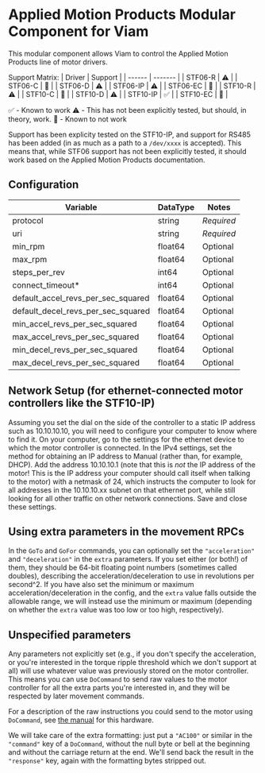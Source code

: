 # Applied Motion Products Modular Component for Viam

This modular component allows Viam to control the Applied Motion Products line of motor drivers.

Support Matrix:
| Driver | Support |
| ------ | ------- |
| STF06-R | :warning: |
| STF06-C | :no_entry_sign: |
| STF06-D | :warning: |
| STF06-IP | :warning: |
| STF06-EC | :no_entry_sign: |
| STF10-R | :warning: |
| STF10-C | :no_entry_sign: |
| STF10-D | :warning: |
| STF10-IP | :white_check_mark: |
| STF10-EC | :no_entry_sign: |

:white_check_mark: - Known to work
:warning: - This has not been explicitly tested, but should, in theory, work.
:no_entry_sign: - Known to not work

Support has been explicity tested on the STF10-IP, and support for RS485 has been added (in as much as a path to a `/dev/xxxx` is accepted). This means that, while STF06 support has not been explicitly tested, it should work based on the Applied Motion Products documentation.

## Configuration
| Variable | DataType | Notes |
| -------- | -------- | ----- |
| protocol | string   | *Required* | The protocol to use for communicating with the controller. Acceptable values are `ip`, `rs485`, and `rs232` |
| uri      | string   | *Required* | Either the IP address or the path to the `rs232`/`rs485` interface on linux |
| min_rpm  | float64  | Optional | The minimum RPM that this motor can run |
| max_rpm  | float64  | Optional | The maximum RPM that this motor can run |
| steps_per_rev | int64 | Optional | The number of pulses required to drive the motor one revolution. This is configured in the drive using the Applied Motion software |
| connect_timeout* | int64 | Optional | The number of seconds to wait for the drive to respond |
| default_accel_revs_per_sec_squared | float64 | Optional | The default acceleration rate to use for the start of move commands |
| default_decel_revs_per_sec_squared | float64 | Optional | The default deceleration rate to use for the end of move commands and explicit stop commands |
| min_accel_revs_per_sec_squared | float64 | Optional | The minimum acceleration rate to use for the start of move commands. Set this to 0 to not enforce any minimum value. |
| max_accel_revs_per_sec_squared | float64 | Optional | The maximum acceleration rate to use for the start of move commands. Set this to 0 to not enforce any maximum value. |
| min_decel_revs_per_sec_squared | float64 | Optional | The minimum deceleration rate to use for the end of move commands and explicit stop commands. Set this to 0 to not enforce any minimum value. |
| max_decel_revs_per_sec_squared | float64 | Optional | The maximum deceleration rate to use for the end of move commands and explicit stop commands. Set this to 0 to not enforce any maximum value. |

## Network Setup (for ethernet-connected motor controllers like the STF10-IP)

Assuming you set the dial on the side of the controller to a static IP address such as 10.10.10.10, you will need to configure your computer to know where to find it. On your computer, go to the settings for the ethernet device to which the motor controller is connected. In the IPv4 settings, set the method for obtaining an IP address to Manual (rather than, for example, DHCP). Add the address 10.10.10.1 (note that this is _not_ the IP address of the motor! This is the IP address your computer should call itself when talking to the motor) with a netmask of 24, which instructs the computer to look for all addresses in the 10.10.10.xx subnet on that ethernet port, while still looking for all other traffic on other network connections. Save and close these settings.

## Using extra parameters in the movement RPCs

In the `GoTo` and `GoFor` commands, you can optionally set the `"acceleration"` and `"deceleration"` in the `extra` parameters. If you set either (or both!) of them, they should be 64-bit floating point numbers (sometimes called doubles), describing the acceleration/deceleration to use in revolutions per second^2. If you have also set the minimum or maximum acceleration/deceleration in the config, and the `extra` value falls outside the allowable range, we will instead use the minimum or maximum (depending on whether the `extra` value was too low or too high, respectively).

## Unspecified parameters

Any parameters not explicitly set (e.g., if you don't specify the acceleration, or you're interested in the torque ripple threshold which we don't support at all) will use whatever value was previously stored on the motor controller. This means you can use `DoCommand` to send raw values to the motor controller for all the extra parts you're interested in, and they will be respected by later movement commands.

For a description of the raw instructions you could send to the motor using `DoCommand`, see [the manual](https://appliedmotion.s3.amazonaws.com/Host-Command-Reference_920-0002W_0.pdf) for this hardware.

We will take care of the extra formatting: just put a `"AC100"` or similar in the `"command"` key of a `DoCommand`, without the null byte or bell at the beginning and without the carriage return at the end. We'll send back the result in the `"response"` key, again with the formatting bytes stripped out.
